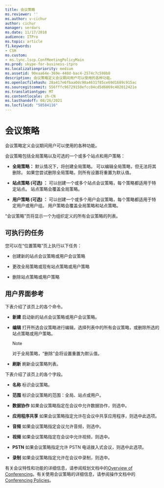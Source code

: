 ```yaml
---
title: 会议策略
ms.reviewer: ''
ms.author: v-cichur
author: cichur
manager: serdars
ms.date: 11/17/2018
audience: ITPro
ms.topic: article
f1.keywords:
- CSH
ms.custom:
- ms.lync.lscp.ConfMeetingPolicyMain
ms.prod: skype-for-business-itpro
ms.localizationpriority: medium
ms.assetid: 90eaa64e-369e-448d-bac4-2574c7c598b8
description: 会议策略定义会议期间用户可以使用的各种功能。
ms.openlocfilehash: 28a417e6fbaa0dc90a4631f85ce69d1689c915ac
ms.sourcegitcommit: 556fffc96729150efcc04cd5d6069c402012421e
ms.translationtype: MT
ms.contentlocale: zh-CN
ms.lasthandoff: 08/26/2021
ms.locfileid: "58584116"
---
```

# <a name="conferencing-policy"></a>会议策略

会议策略定义会议期间用户可以使用的各种功能。

会议策略包括全局策略以及可选的一个或多个站点和用户策略：

- **全局策略：** 默认情况下，将创建全局策略。 可以编辑全局策略，但无法将其删除。 如果您尝试删除全局策略，则所有设置将重置为默认值。

- **站点策略 (可选) ：** 可以创建一个或多个站点会议策略，每个策略都适用于特定站点。 站点策略会覆盖全局策略。

- **用户策略 (可选) ：** 可以创建一个或多个用户会议策略，每个策略都适用于特定用户或用户组。 用户策略会覆盖全局策略和站点策略。

“会议策略”页将显示一个为组织定义的所有会议策略的列表。

## <a name="tasks-you-can-perform"></a>可执行的任务

您可以在“位置策略”页上执行以下任务：

- 创建新的站点会议策略或用户会议策略

- 更改全局策略或现有站点策略或用户策略

- 删除站点策略或用户策略

## <a name="ui-reference"></a>用户界面参考

下表介绍了该页上的各个命令。

- **新建** 启动新的站点会议策略或用户会议策略。

- **编辑** 打开所选会议策略进行编辑，选择列表中的所有会议策略，或删除所选的站点策略或用户策略。

    > [!NOTE]
    > 对于全局策略，“删除”会将设置重置为默认值。

- **刷新** 刷新会议策略列表。

下表介绍了该页上的各个字段。

- **名称** 标识会议策略。

- **范围** 标识会议策略的范围：全局、站点或用户。

- **数据协作** 如果会议策略指定在会议中允许数据协作，则选中。

- **应用程序共享** 如果会议策略指定允许在会议中共享应用程序，则选中此选项。

- **音频** 如果会议策略指定会议允许音频，则选中。

- **视频** 如果会议策略指定在会议中允许视频，则选中。

- **PSTN** 如果会议策略指定允许 PSTN 电话拨入式会议，则选中此选项。

- **录制** 如果会议策略指定允许在会议中录制，则选中。

有关会议特性和功能的详细信息，请参阅规划文档中的[Overview of Conferencing](/previous-versions/office/lync-server-2013/lync-server-2013-overview-of-conferencing)。有关使用会议策略的详细信息，请参阅操作文档中的[Conferencing Policies](/previous-versions/office/lync-server-2013/lync-server-2013-conferencing-policies)。